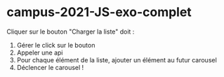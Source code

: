 # campus-2021-JS-exo-complet

Cliquer sur le bouton "Charger la liste" doit :
1. Gérer le click sur le bouton
2. Appeler une api
3. Pour chaque élément de la liste, ajouter un élément au futur carousel
4. Déclencer le carousel !